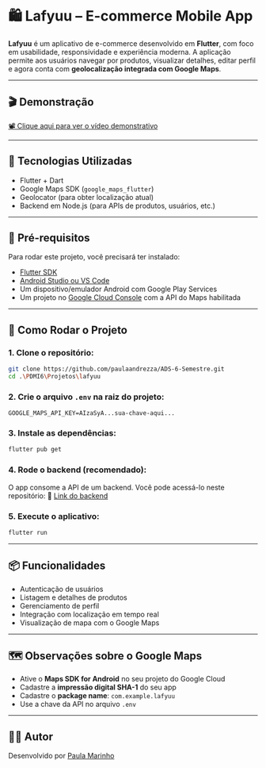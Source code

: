 # 🛍️ Lafyuu – E-commerce Mobile App

**Lafyuu** é um aplicativo de e-commerce desenvolvido em **Flutter**, com foco em usabilidade, responsividade e experiência moderna. A aplicação permite aos usuários navegar por produtos, visualizar detalhes, editar perfil e agora conta com **geolocalização integrada com Google Maps**.

---

## 🎬 Demonstração

[📽️ Clique aqui para ver o vídeo demonstrativo](https://drive.google.com/file/d/1Kg3d95sFoZiTpBRksrMmJUEg9QJKMVIh/view?usp=sharing)

---

## 🧪 Tecnologias Utilizadas

- Flutter + Dart
- Google Maps SDK (`google_maps_flutter`)
- Geolocator (para obter localização atual)
- Backend em Node.js (para APIs de produtos, usuários, etc.)

---

## 🔧 Pré-requisitos

Para rodar este projeto, você precisará ter instalado:

- [Flutter SDK](https://docs.flutter.dev/get-started/install)
- [Android Studio ou VS Code](https://flutter.dev/docs/get-started/editor)
- Um dispositivo/emulador Android com Google Play Services
- Um projeto no [Google Cloud Console](https://console.cloud.google.com/) com a API do Maps habilitada

---

## 🚀 Como Rodar o Projeto

### 1. Clone o repositório:

```bash
git clone https://github.com/paulaandrezza/ADS-6-Semestre.git
cd .\PDMI6\Projetos\lafyuu
```

### 2. Crie o arquivo `.env` na raiz do projeto:

```env
GOOGLE_MAPS_API_KEY=AIzaSyA...sua-chave-aqui...
```

### 3. Instale as dependências:

```bash
flutter pub get
```

### 4. Rode o backend (recomendado):

O app consome a API de um backend. Você pode acessá-lo neste repositório:
🔗 [Link do backend](https://github.com/MichellyNonatto/projetoWeb)

### 5. Execute o aplicativo:

```bash
flutter run
```

---

## 📦 Funcionalidades

- Autenticação de usuários
- Listagem e detalhes de produtos
- Gerenciamento de perfil
- Integração com localização em tempo real
- Visualização de mapa com o Google Maps

---

## 🗺️ Observações sobre o Google Maps

- Ative o **Maps SDK for Android** no seu projeto do Google Cloud
- Cadastre a **impressão digital SHA-1** do seu app
- Cadastre o **package name**: `com.example.lafyuu`
- Use a chave da API no arquivo `.env`

---

## 👨‍💻 Autor

Desenvolvido por [Paula Marinho](https://github.com/paulaandrezza)
